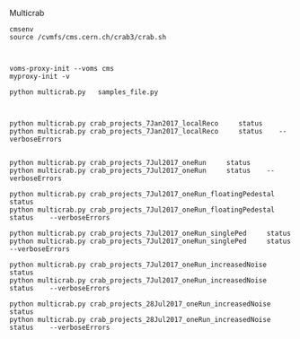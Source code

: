 
Multicrab


    cmsenv
    source /cvmfs/cms.cern.ch/crab3/crab.sh
    


    voms-proxy-init --voms cms
    myproxy-init -v

    python multicrab.py   samples_file.py
    
    
    
    python multicrab.py crab_projects_7Jan2017_localReco     status
    python multicrab.py crab_projects_7Jan2017_localReco     status    --verboseErrors
    
    
    python multicrab.py crab_projects_7Jul2017_oneRun     status
    python multicrab.py crab_projects_7Jul2017_oneRun     status    --verboseErrors
    
    python multicrab.py crab_projects_7Jul2017_oneRun_floatingPedestal     status
    python multicrab.py crab_projects_7Jul2017_oneRun_floatingPedestal     status    --verboseErrors

    python multicrab.py crab_projects_7Jul2017_oneRun_singlePed     status
    python multicrab.py crab_projects_7Jul2017_oneRun_singlePed     status    --verboseErrors

    python multicrab.py crab_projects_7Jul2017_oneRun_increasedNoise     status
    python multicrab.py crab_projects_7Jul2017_oneRun_increasedNoise     status    --verboseErrors

    python multicrab.py crab_projects_28Jul2017_oneRun_increasedNoise     status
    python multicrab.py crab_projects_28Jul2017_oneRun_increasedNoise     status    --verboseErrors

    
    